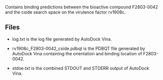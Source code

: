 Contains binding predictions between the bioactive compound F2803-0042 and the cside search space on the virulence factor rv1908c.

## Files

- log.txt is the log file generated by AutoDock Vina.

- rv1908c_F2803-0042_cside.pdbqt is the PDBQT file generated by AutoDock Vina containing the orientation and binding location of F2803-0042.

- stdoe.txt is the combined STDOUT and STDERR output of AutoDock Vina.

